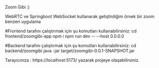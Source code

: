 Zoom Gibi :) 

WebRTC ve Springboot WebSocket kullanarak geliştirdiğim örnek bir zoom benzeri uygulama

#Frontend tarafını çalıştırmak için şu komutları kullanabilirsiniz:
cd frontend/zoomgibi-app
npm i
npm run dev -- --host 0.0.0.0

#Backend tarafını çalıştırmak için şu komutları kullanabilirsiniz:
cd backend/zoomgibi
java -jar target/zoomgibi-0.0.1-SNAPSHOT.jar

Tarayıcınıza : https://localhost:5173/ yazarak projeye olaşabilirsiniz.
